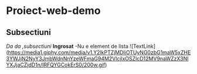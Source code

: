 # Proiect-web-demo 
## Subsectiuni
*Da da ,subsectiuni*
**Ingrosat**
-Nu e element de lista
![TextLink] (https://media1.giphy.com/media/v1.Y2lkPTZjMDliOTUyNG0zbG1maW5xZHE3YWJjN2NyY3JmbWdnNnYzeWFmaG94M2VlcjlxOSZlcD12MV9naWZzX3NlYXJjaCZjdD1n/IRFQYGCokErS0/200w.gif) 

